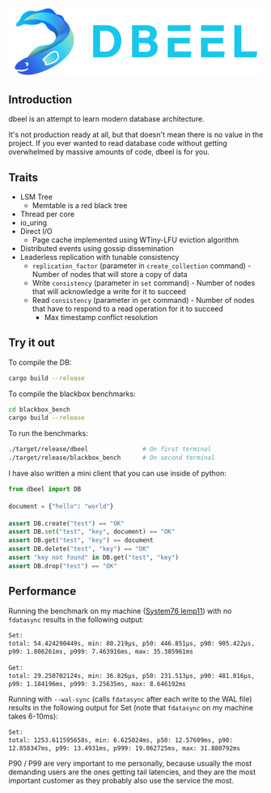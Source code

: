 <img src="./logo.svg">

## Introduction
dbeel is an attempt to learn modern database architecture.

It's not production ready at all, but that doesn't mean there is no value in the project.
If you ever wanted to read database code without getting overwhelmed by massive amounts of code, dbeel is for you.

## Traits
* LSM Tree
  * Memtable is a red black tree
* Thread per core
* io_uring
* Direct I/O
  * Page cache implemented using WTiny-LFU eviction algorithm
* Distributed events using gossip dissemination
* Leaderless replication with tunable consistency
  * `replication_factor` (parameter in `create_collection` command) - Number of nodes that will store a copy of data
  * Write `consistency` (parameter in `set` command) - Number of nodes that will acknowledge a write for it to succeed
  * Read `consistency` (parameter in `get` command) - Number of nodes that have to respond to a read operation for it to succeed
    * Max timestamp conflict resolution

## Try it out

To compile the DB:
``` sh
cargo build --release
```

To compile the blackbox benchmarks:
``` sh
cd blackbox_bench
cargo build --release
```

To run the benchmarks:

``` sh
./target/release/dbeel               # On first terminal
./target/release/blackbox_bench      # On second terminal
```

I have also written a mini client that you can use inside of python:

``` python
from dbeel import DB

document = {"hello": "world"}

assert DB.create("test") == "OK"
assert DB.set("test", "key", document) == "OK"
assert DB.get("test", "key") == document
assert DB.delete("test", "key") == "OK"
assert "key not found" in DB.get("test", "key")
assert DB.drop("test") == "OK"
```

## Performance
Running the benchmark on my machine ([System76 lemp11](https://tech-docs.system76.com/models/lemp11/README.html)) with no `fdatasync` results in the following output:

```
Set:
total: 54.424290449s, min: 80.219µs, p50: 446.851µs, p90: 905.422µs, p99: 1.806261ms, p999: 7.463916ms, max: 35.385961ms

Get:
total: 29.250702124s, min: 36.826µs, p50: 231.513µs, p90: 481.016µs, p99: 1.184196ms, p999: 3.25635ms, max: 8.646192ms
```

Running with `--wal-sync` (calls `fdatasync` after each write to the WAL file) results in the following output for Set (note that `fdatasync` on my machine takes 6-10ms):

```
Set:
total: 1253.611595658s, min: 6.625024ms, p50: 12.57609ms, p90: 12.858347ms, p99: 13.4931ms, p999: 19.062725ms, max: 31.880792ms
```

P90 / P99 are very important to me personally, because usually the most demanding users are the ones getting tail latencies, and they are the most important customer as they probably also use the service the most.
